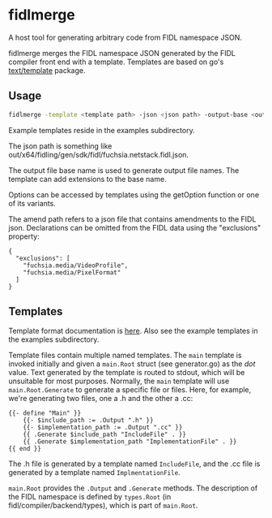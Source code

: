 # fidlmerge

A host tool for generating arbitrary code from FIDL namespace JSON.

fidlmerge merges the FIDL namespace JSON generated by the FIDL compiler front
end with a template. Templates are based on go's [text/template](https://golang.org/pkg/text/template/) package.

## Usage

``` bash
fidlmerge -template <template path> -json <json path> -output-base <output file base name> [ -options key=value,... ] [ -amend <amend path> ]
```

Example templates reside in the examples subdirectory.

The json path is something like out/x64/fidling/gen/sdk/fidl/fuchsia.netstack.fidl.json.

The output file base name is used to generate output file names. The template
can add extensions to the base name.

Options can be accessed by templates using the getOption function or one of its
variants.

The amend path refers to a json file that contains amendments to the FIDL json.
Declarations can be omitted from the FIDL data using the "exclusions" property:

```
{
  "exclusions": [
    "fuchsia.media/VideoProfile",
    "fuchsia.media/PixelFormat"
  ]
}
```

## Templates

Template format documentation is [here](https://golang.org/pkg/text/template/).
Also see the example templates in the examples subdirectory.

Template files contain multiple named templates. The `main` template is invoked
initially and given a `main.Root` struct
(see generator.go) as the *dot* value. Text generated by the template is routed
to stdout, which will be unsuitable for most purposes. Normally, the `main`
template will use `main.Root.Generate` to generate a specific file or files.
Here, for example, we're generating two files, one a .h and the other a .cc:

```
{{- define "Main" }}
    {{- $include_path := .Output ".h" }}
    {{- $implementation_path := .Output ".cc" }}
    {{ .Generate $include_path "IncludeFile" . }}
    {{ .Generate $implementation_path "ImplementationFile" . }}
{{ end }}
```

The .h file is generated by a template named `IncludeFile`, and the .cc file is
generated by a template named `ImplmentationFile`.

`main.Root` provides the `.Output` and `.Generate` methods. The description of
the FIDL namespace is defined by `types.Root` (in fidl/compiler/backend/types),
which is part of `main.Root`.

